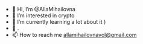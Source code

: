 - 👋 Hi, I’m @AllaMihailovna 
- 👀 I’m interested in crypto 
- 🌱 I’m currently learning a lot about it )
- 💞️ .
- 📫 How to reach me allamihailovnavol@gmail.com

<!---
AllaMihailovna/AllaMihailovna is a ✨ special ✨ repository because its `README.md` (this file) appears on your GitHub profile.
You can click the Preview link to take a look at your changes.
--->
